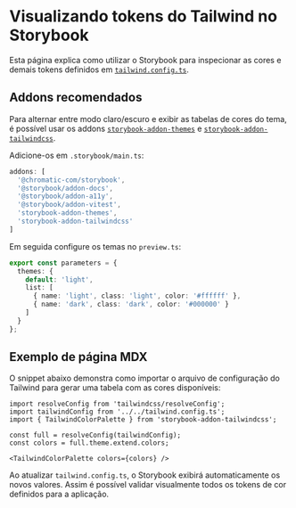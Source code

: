 # Visualizando tokens do Tailwind no Storybook

Esta página explica como utilizar o Storybook para inspecionar as cores e demais tokens definidos em [`tailwind.config.ts`](../../tailwind.config.ts).

## Addons recomendados

Para alternar entre modo claro/escuro e exibir as tabelas de cores do tema, é possível usar os addons [`storybook-addon-themes`](https://github.com/tonai/storybook-addon-themes) e [`storybook-addon-tailwindcss`](https://github.com/garrettleblanc/storybook-addon-tailwindcss).

Adicione-os em `.storybook/main.ts`:

```ts
addons: [
  '@chromatic-com/storybook',
  '@storybook/addon-docs',
  '@storybook/addon-a11y',
  '@storybook/addon-vitest',
  'storybook-addon-themes',
  'storybook-addon-tailwindcss'
]
```

Em seguida configure os temas no `preview.ts`:

```ts
export const parameters = {
  themes: {
    default: 'light',
    list: [
      { name: 'light', class: 'light', color: '#ffffff' },
      { name: 'dark', class: 'dark', color: '#000000' }
    ]
  }
};
```

## Exemplo de página MDX

O snippet abaixo demonstra como importar o arquivo de configuração do Tailwind para gerar uma tabela com as cores disponíveis:

```mdx
import resolveConfig from 'tailwindcss/resolveConfig';
import tailwindConfig from '../../tailwind.config.ts';
import { TailwindColorPalette } from 'storybook-addon-tailwindcss';

const full = resolveConfig(tailwindConfig);
const colors = full.theme.extend.colors;

<TailwindColorPalette colors={colors} />
```

Ao atualizar `tailwind.config.ts`, o Storybook exibirá automaticamente os novos valores. Assim é possível validar visualmente todos os tokens de cor definidos para a aplicação.
